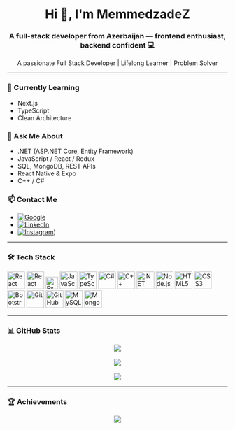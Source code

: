 <h1 align="center">Hi 👋, I'm MemmedzadeZ</h1>
<h3 align="center">A full-stack developer from Azerbaijan — frontend enthusiast, backend confident 💻</h3>

<p align="center">
  A passionate Full Stack Developer | Lifelong Learner | Problem Solver
</p>

---

### 🌱 Currently Learning
- Next.js
- TypeScript
- Clean Architecture

### 💬 Ask Me About
- .NET (ASP.NET Core, Entity Framework)
- JavaScript / React / Redux
- SQL, MongoDB, REST APIs
- React Native & Expo
- C++ / C#

### 📫 Contact Me
-  [![Google](https://img.shields.io/badge/Google-purple?logo=mail&logoColor=white&style=for-the-badge)](**zehramemmedzade438@gmail.com**) 
- [![LinkedIn](https://img.shields.io/badge/LinkedIn-blue?logo=linkedin&logoColor=white&style=for-the-badge)](https://www.linkedin.com/in/memmedzadezahra/)
- [![Instagram](https://img.shields.io/badge/Instagram-purple?logo=linkedin&logoColor=white&style=for-the-badge)](https://www.instagram.com/z.mdzd_/))



---

### 🛠️ Tech Stack
<p align="left">
  <img src="https://cdn.jsdelivr.net/gh/devicons/devicon/icons/react/react-original.svg" width="40" title="React" />
  <img src="https://cdn.jsdelivr.net/gh/devicons/devicon/icons/reactnative/reactnative-original.svg" width="40" title="React Native" />
  <img src="https://img.shields.io/badge/Expo-000?logo=expo&logoColor=white&style=for-the-badge" height="28" title="Expo" />
  <img src="https://cdn.jsdelivr.net/gh/devicons/devicon/icons/javascript/javascript-original.svg" width="40" title="JavaScript" />
  <img src="https://cdn.jsdelivr.net/gh/devicons/devicon/icons/typescript/typescript-original.svg" width="40" title="TypeScript" />
  <img src="https://cdn.jsdelivr.net/gh/devicons/devicon/icons/csharp/csharp-original.svg" width="40" title="C#" />
  <img src="https://cdn.jsdelivr.net/gh/devicons/devicon/icons/cplusplus/cplusplus-original.svg" width="40" title="C++" />
  <img src="https://cdn.jsdelivr.net/gh/devicons/devicon/icons/dotnetcore/dotnetcore-original.svg" width="40" title=".NET Core" />
  <img src="https://cdn.jsdelivr.net/gh/devicons/devicon/icons/nodejs/nodejs-original.svg" width="40" title="Node.js" />
  <img src="https://cdn.jsdelivr.net/gh/devicons/devicon/icons/html5/html5-original.svg" width="40" title="HTML5" />
  <img src="https://cdn.jsdelivr.net/gh/devicons/devicon/icons/css3/css3-original.svg" width="40" title="CSS3" />
  <img src="https://cdn.jsdelivr.net/gh/devicons/devicon/icons/bootstrap/bootstrap-plain.svg" width="40" title="Bootstrap" />
  <img src="https://cdn.jsdelivr.net/gh/devicons/devicon/icons/git/git-original.svg" width="40" title="Git" />
  <img src="https://cdn.jsdelivr.net/gh/devicons/devicon/icons/github/github-original.svg" width="40" title="GitHub" />
  <img src="https://cdn.jsdelivr.net/gh/devicons/devicon/icons/mysql/mysql-original.svg" width="40" title="MySQL" />
  <img src="https://cdn.jsdelivr.net/gh/devicons/devicon/icons/mongodb/mongodb-original.svg" width="40" title="MongoDB" />
</p>

---

### 📊 GitHub Stats

<p align="center">
  <img src="https://github-readme-stats.vercel.app/api?username=MemmedzadeZ&show_icons=true&theme=tokyonight" />
  <br /><br />
  <img src="https://github-readme-stats.vercel.app/api/top-langs/?username=MemmedzadeZ&layout=compact&theme=tokyonight" />
  <br /><br />
  <img src="https://github-readme-streak-stats.herokuapp.com/?user=MemmedzadeZ&theme=tokyonight" />
</p>

---

### 🏆 Achievements

<p align="center">
  <img src="https://github-profile-trophy.vercel.app/?username=MemmedzadeZ&theme=darkhub" />
</p>
